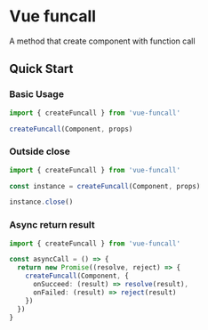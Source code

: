 # Vue funcall
A method that create component with function call

## Quick Start

### Basic Usage
```ts
import { createFuncall } from 'vue-funcall'

createFuncall(Component, props)
```

### Outside close
```ts
import { createFuncall } from 'vue-funcall'

const instance = createFuncall(Component, props)

instance.close()
```

### Async return result
```ts
import { createFuncall } from 'vue-funcall'

const asyncCall = () => {
  return new Promise((resolve, reject) => {
    createFuncall(Component, {
      onSucceed: (result) => resolve(result),
      onFailed: (result) => reject(result)
    })
  })
}
```
